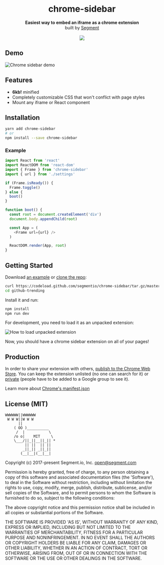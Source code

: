 <h1 align="center">chrome-sidebar</h1>
<p align="center">
<strong>Easiest way to embed an iframe as a chrome extension</strong>
<br>
built by <a href="https://open.segment.com">Segment</a>
<br><br>
<a href="https://npmjs.com/package/chrome-iframe-sheet"><img src="https://img.shields.io/npm/v/chrome-iframe-sheet.svg" /></a>
</p>

## Demo

![Chrome sidebar demo](http://i.imgur.com/LA3XSXb.gif)

## Features

- **6kb!** minified
- Completely customizable CSS that won't conflict with page styles
- Mount any iframe or React component

## Installation

```bash
yarn add chrome-sidebar
# or
npm install --save chrome-sidebar
```

### Example

```javascript
import React from 'react'
import ReactDOM from 'react-dom'
import { Frame } from 'chrome-sidebar'
import { url } from './settings'

if (Frame.isReady()) {
  Frame.toggle()
} else {
  boot()
}

function boot() {
  const root = document.createElement('div')
  document.body.appendChild(root)

  const App = (
    <Frame url={url} />
  )

  ReactDOM.render(App, root)
}
```

## Getting Started

Download [an example](https://github.com/segmentio/chrome-sidebar/tree/master/examples/) or [clone the repo](https://github.com/segmentio/chrome-sidebar):

```bash
curl https://codeload.github.com/segmentio/chrome-sidebar/tar.gz/master | tar -xz --strip=2 chrome-sidebar-master/examples/github-trending
cd github-trending
```

Install it and run:

```bash
npm install
npm run dev
```

For development, you need to load it as an unpacked extension:

![How to load unpacked extension](http://i.imgur.com/CYAw5mf.gif)

Now, you should have a chrome sidebar extension on all of your pages!

## Production

In order to share your extension with others, [publish to the Chrome Web Store](https://developer.chrome.com/webstore/publish). You can keep the extension unlisted (no one can search for it) or [private](https://support.google.com/chrome/a/answer/2663860?hl=en) (people have to be added to a Google group to see it).

Learn more about [Chrome's manifest.json](https://developer.chrome.com/extensions/manifest)

## License (MIT)

```
WWWWWW||WWWWWW
 W W W||W W W
      ||
    ( OO )__________
     /  |           \
    /o o|    MIT     \
    \___/||_||__||_|| *
         || ||  || ||
        _||_|| _||_||
       (__|__|(__|__|
```
Copyright (c) 2017-present Segment.io, Inc. open@segment.com

Permission is hereby granted, free of charge, to any person obtaining a copy of this software and associated documentation files (the 'Software'), to deal in the Software without restriction, including without limitation the rights to use, copy, modify, merge, publish, distribute, sublicense, and/or sell copies of the Software, and to permit persons to whom the Software is furnished to do so, subject to the following conditions:

The above copyright notice and this permission notice shall be included in all copies or substantial portions of the Software.

THE SOFTWARE IS PROVIDED 'AS IS', WITHOUT WARRANTY OF ANY KIND, EXPRESS OR IMPLIED, INCLUDING BUT NOT LIMITED TO THE WARRANTIES OF MERCHANTABILITY, FITNESS FOR A PARTICULAR PURPOSE AND NONINFRINGEMENT. IN NO EVENT SHALL THE AUTHORS OR COPYRIGHT HOLDERS BE LIABLE FOR ANY CLAIM, DAMAGES OR OTHER LIABILITY, WHETHER IN AN ACTION OF CONTRACT, TORT OR OTHERWISE, ARISING FROM, OUT OF OR IN CONNECTION WITH THE SOFTWARE OR THE USE OR OTHER DEALINGS IN THE SOFTWARE.
